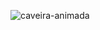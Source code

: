 ![caveira-animada](https://github.com/user-attachments/assets/74732841-76f2-40c0-bac2-b848622e1d43)
